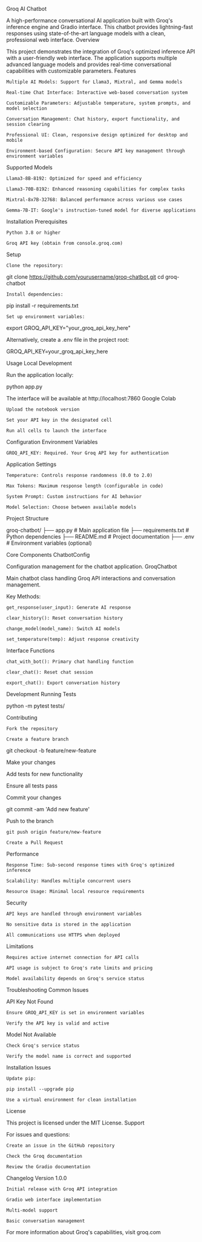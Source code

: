 Groq AI Chatbot

A high-performance conversational AI application built with Groq's inference engine and Gradio interface. This chatbot provides lightning-fast responses using state-of-the-art language models with a clean, professional web interface.
Overview

This project demonstrates the integration of Groq's optimized inference API with a user-friendly web interface. The application supports multiple advanced language models and provides real-time conversational capabilities with customizable parameters.
Features

    Multiple AI Models: Support for Llama3, Mixtral, and Gemma models

    Real-time Chat Interface: Interactive web-based conversation system

    Customizable Parameters: Adjustable temperature, system prompts, and model selection

    Conversation Management: Chat history, export functionality, and session clearing

    Professional UI: Clean, responsive design optimized for desktop and mobile

    Environment-based Configuration: Secure API key management through environment variables

Supported Models

    Llama3-8B-8192: Optimized for speed and efficiency

    Llama3-70B-8192: Enhanced reasoning capabilities for complex tasks

    Mixtral-8x7B-32768: Balanced performance across various use cases

    Gemma-7B-IT: Google's instruction-tuned model for diverse applications

Installation
Prerequisites

    Python 3.8 or higher

    Groq API key (obtain from console.groq.com)

Setup

    Clone the repository:

git clone https://github.com/yourusername/groq-chatbot.git
cd groq-chatbot

    Install dependencies:

pip install -r requirements.txt

    Set up environment variables:

export GROQ_API_KEY="your_groq_api_key_here"

Alternatively, create a .env file in the project root:

GROQ_API_KEY=your_groq_api_key_here

Usage
Local Development

Run the application locally:

python app.py

The interface will be available at http://localhost:7860
Google Colab

    Upload the notebook version

    Set your API key in the designated cell

    Run all cells to launch the interface

Configuration
Environment Variables

    GROQ_API_KEY: Required. Your Groq API key for authentication

Application Settings

    Temperature: Controls response randomness (0.0 to 2.0)

    Max Tokens: Maximum response length (configurable in code)

    System Prompt: Custom instructions for AI behavior

    Model Selection: Choose between available models

Project Structure

groq-chatbot/
├── app.py              # Main application file
├── requirements.txt    # Python dependencies
├── README.md           # Project documentation
├── .env                # Environment variables (optional)

Core Components
ChatbotConfig

Configuration management for the chatbot application.
GroqChatbot

Main chatbot class handling Groq API interactions and conversation management.

Key Methods:

    get_response(user_input): Generate AI response

    clear_history(): Reset conversation history

    change_model(model_name): Switch AI models

    set_temperature(temp): Adjust response creativity

Interface Functions

    chat_with_bot(): Primary chat handling function

    clear_chat(): Reset chat session

    export_chat(): Export conversation history

Development
Running Tests

python -m pytest tests/

Contributing

    Fork the repository

    Create a feature branch

git checkout -b feature/new-feature

Make your changes

Add tests for new functionality

Ensure all tests pass

Commit your changes

git commit -am 'Add new feature'

Push to the branch

    git push origin feature/new-feature

    Create a Pull Request

Performance

    Response Time: Sub-second response times with Groq's optimized inference

    Scalability: Handles multiple concurrent users

    Resource Usage: Minimal local resource requirements

Security

    API keys are handled through environment variables

    No sensitive data is stored in the application

    All communications use HTTPS when deployed

Limitations

    Requires active internet connection for API calls

    API usage is subject to Groq's rate limits and pricing

    Model availability depends on Groq's service status

Troubleshooting
Common Issues

API Key Not Found

    Ensure GROQ_API_KEY is set in environment variables

    Verify the API key is valid and active

Model Not Available

    Check Groq's service status

    Verify the model name is correct and supported

Installation Issues

    Update pip:

    pip install --upgrade pip

    Use a virtual environment for clean installation

License

This project is licensed under the MIT License.
Support

For issues and questions:

    Create an issue in the GitHub repository

    Check the Groq documentation

    Review the Gradio documentation

Changelog
Version 1.0.0

    Initial release with Groq API integration

    Gradio web interface implementation

    Multi-model support

    Basic conversation management

For more information about Groq's capabilities, visit groq.com
